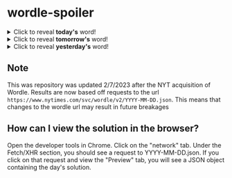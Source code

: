 # wordle-spoiler

<details>
  <summary>Click to reveal <b>today's</b> word!</summary>
  <br>
  <b> inlay </b>
</details>

<details>
  <summary>Click to reveal <b>tomorrow's</b> word!</summary>
  <br>
  <b> thigh </b>
</details>

<details>
  <summary>Click to reveal <b>yesterday's</b> word!</summary>
  <br>
  <b> adage </b>
</details>

## Note
This was repository was updated 2/7/2023 after the NYT acquisition of Wordle. Results are now based off requests to the url `https://www.nytimes.com/svc/wordle/v2/YYYY-MM-DD.json`. This means that changes to the wordle url may result in future breakages

## How can I view the solution in the browser?
Open the developer tools in Chrome. Click on the "network" tab. Under the Fetch/XHR section, you should see a request to YYYY-MM-DD.json. If you click on that request and view the "Preview" tab, you will see a JSON object containing the day's solution.
